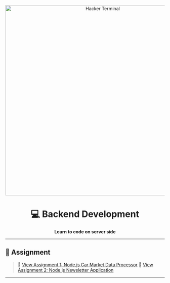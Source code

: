 <div align="center">
  <img src="https://images.unsplash.com/photo-1592609931095-54a2168ae893?q=80&w=3270&auto=format&fit=crop&ixlib=rb-4.0.3&ixid=M3wxMjA3fDB8MHxwaG90by1wYWdlfHx8fGVufDB8fHx8fA%3D%3D" alt="Hacker Terminal" width="600" />

  <h1>💻 Backend Development</h1>
  <p><strong>Learn to code on server side</strong></p>
</div>

---

## 📂 Assignment

> 🔗 [View Assignment 1: Node.js Car Market Data Processor](./assignment_1.md)
> 🔗 [View Assignment 2: Node.js Newsletter Application](./assignment_2.md)

---

